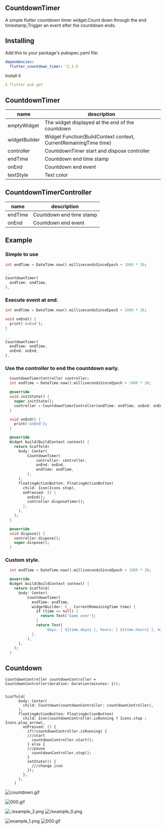 ## CountdownTimer
A simple flutter countdown timer widget.Count down through the end timestamp,Trigger an event after the countdown ends.

## Installing
Add this to your package's pubspec.yaml file:
```yaml
dependencies:
  flutter_countdown_timer: ^2.1.0
```
Install it
```yaml
$ flutter pub get
```
## CountdownTimer
| name                      | description                                                                                                                                                            |
| ------------------------- | ----------------------------------------------------------------- |
| emptyWidget               | The widget displayed at the end of the countdown                  |
| widgetBuilder             | Widget Function(BuildContext context, CurrentRemainingTime time)  |
| controller               | CountdownTimer start and dispose controller                       |
| endTime               | Countdown end time stamp                        |
| onEnd                     | Countdown end event                        |
| textStyle                     | Text color                        |

## CountdownTimerController
| name                      | description                                                                                                                                                            |
| ------------------------- | ----------------------------------------------------------------- |
| endTime                   | Countdown end time stamp                                          |
| onEnd                     | Countdown end event                                               |


## Example
### Simple to use
```dart
int endTime = DateTime.now().millisecondsSinceEpoch + 1000 * 30;

...
CountdownTimer(
  endTime: endTime,
),
```
### Execute event at end.
```dart
int endTime = DateTime.now().millisecondsSinceEpoch + 1000 * 30;

void onEnd() {
  print('onEnd');
}

...
CountdownTimer(
  endTime: endTime,
  onEnd: onEnd,
),
```
### Use the controller to end the countdown early.
```dart
  CountdownTimerController controller;
  int endTime = DateTime.now().millisecondsSinceEpoch + 1000 * 30;

  @override
  void initState() {
    super.initState();
    controller = CountdownTimerController(endTime: endTime, onEnd: onEnd);
  }

  void onEnd() {
    print('onEnd');
  }

  @override
  Widget build(BuildContext context) {
    return Scaffold(
      body: Center(
          CountdownTimer(
              controller: controller,
              onEnd: onEnd,
              endTime: endTime,
          ),
      ),
      floatingActionButton: FloatingActionButton(
        child: Icon(Icons.stop),
        onPressed: () {
          onEnd();
          controller.disposeTimer();
        },
      ),
    );
  }

  @override
  void dispose() {
    controller.dispose();
    super.dispose();
  }
```
### Custom style.
```dart
  int endTime = DateTime.now().millisecondsSinceEpoch + 1000 * 30;

  @override
  Widget build(BuildContext context) {
    return Scaffold(
      body: Center(
          CountdownTimer(
            endTime: endTime,
            widgetBuilder: (_, CurrentRemainingTime time) {
              if (time == null) {
                return Text('Game over');
              }
              return Text(
                  'days: [ ${time.days} ], hours: [ ${time.hours} ], min: [ ${time.min} ], sec: [ ${time.sec} ]');
            },
          ),
      ),
    );
  }
```
## Countdown
```
CountdownController countdownController = CountdownController(duration: Duration(minutes: 1));


Scaffold(
      body: Center(
        child: Countdown(countdownController: countdownController),
      ),
      floatingActionButton: FloatingActionButton(
        child: Icon(countdownController.isRunning ? Icons.stop : Icons.play_arrow),
        onPressed: () {
          if(!countdownController.isRunning) {
          ///start
            countdownController.start();
          } else {
          ///pause
            countdownController.stop();
          }
          setState(() {
            ///change icon
          });
        },
      ),
    )
```
![countdown.gif](https://github.com/wuweijian1997/FlutterCountdownTimer/blob/master/example/countdown.gif)

![000.gif](https://github.com/wuweijian1997/FlutterCountdownTimer/blob/master/001.gif)

![./example_2.png](https://github.com/wuweijian1997/FlutterCountdownTimer/blob/master/example_2.jpg)
![/example_0.png](https://github.com/wuweijian1997/FlutterCountdownTimer/blob/master/example_0.jpg)

![example_1.png](https://github.com/wuweijian1997/FlutterCountdownTimer/blob/master/example_1.jpg)
![000.gif](https://github.com/wuweijian1997/FlutterCountdownTimer/blob/master/000.gif)

